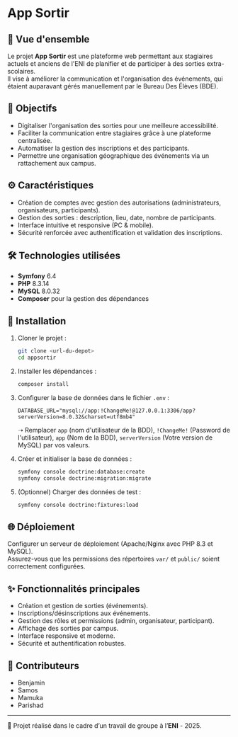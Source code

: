 # App Sortir

## 📖 Vue d'ensemble
Le projet **App Sortir** est une plateforme web permettant aux stagiaires actuels et anciens de l'ENI de planifier et de participer à des sorties extra-scolaires.  
Il vise à améliorer la communication et l'organisation des événements, qui étaient auparavant gérés manuellement par le Bureau Des Élèves (BDE).

## 🎯 Objectifs
- Digitaliser l'organisation des sorties pour une meilleure accessibilité.  
- Faciliter la communication entre stagiaires grâce à une plateforme centralisée.  
- Automatiser la gestion des inscriptions et des participants.  
- Permettre une organisation géographique des événements via un rattachement aux campus.  

## ⚙️ Caractéristiques
- Création de comptes avec gestion des autorisations (administrateurs, organisateurs, participants).  
- Gestion des sorties : description, lieu, date, nombre de participants.  
- Interface intuitive et responsive (PC & mobile).  
- Sécurité renforcée avec authentification et validation des inscriptions.  

## 🛠️ Technologies utilisées
- **Symfony** 6.4  
- **PHP** 8.3.14  
- **MySQL** 8.0.32  
- **Composer** pour la gestion des dépendances  

## 🚀 Installation

1. Cloner le projet :
   ```bash
   git clone <url-du-depot>
   cd appsortir
   ```

2. Installer les dépendances :
   ```bash
   composer install
   ```

3. Configurer la base de données dans le fichier `.env` :
   ```env
   DATABASE_URL="mysql://app:!ChangeMe!@127.0.0.1:3306/app?serverVersion=8.0.32&charset=utf8mb4"
   ```
   ➝ Remplacer `app` (nom d'utilisateur de la BDD), `!ChangeMe!` (Password de l'utilisateur), `app` (Nom de la BDD), `serverVersion` (Votre version de MySQL) par vos valeurs.

4. Créer et initialiser la base de données :
   ```bash
   symfony console doctrine:database:create
   symfony console doctrine:migration:migrate
   ```

5. (Optionnel) Charger des données de test :
   ```bash
   symfony console doctrine:fixtures:load
   ```

## 🌐 Déploiement
Configurer un serveur de déploiement (Apache/Nginx avec PHP 8.3 et MySQL).  
Assurez-vous que les permissions des répertoires `var/` et `public/` soient correctement configurées.  

## ✨ Fonctionnalités principales
- Création et gestion de sorties (événements).  
- Inscriptions/désinscriptions aux événements.  
- Gestion des rôles et permissions (admin, organisateur, participant).  
- Affichage des sorties par campus.  
- Interface responsive et moderne.  
- Sécurité et authentification robustes.  

## 👥 Contributeurs
- Benjamin
- Samos
- Mamuka
- Parishad

---

👥 Projet réalisé dans le cadre d’un travail de groupe à l’**ENI** - 2025.
